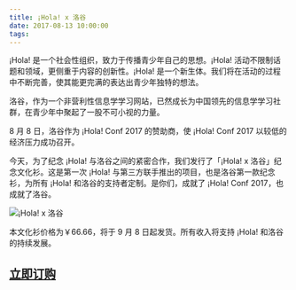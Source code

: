 ```yaml
---
title: ¡Hola! x 洛谷
date: 2017-08-13 10:00:00
tags:
---
```


¡Hola! 是一个社会性组织，致力于传播青少年自己的思想。¡Hola! 活动不限制话题和领域，更侧重于内容的创新性。¡Hola! 是一个新生体。我们将在活动的过程中不断完善，使其能更完满的表达出青少年独特的想法。

洛谷，作为一个非营利性信息学学习网站，已然成长为中国领先的信息学学习社群，在青少年中聚起了一股不可小视的力量。

<!-- more -->

8 月 8 日，洛谷作为 ¡Hola! Conf 2017 的赞助商，使 ¡Hola! Conf 2017 以较低的经济压力成功召开。

今天，为了纪念 ¡Hola! 与洛谷之间的紧密合作，我们发行了「¡Hola! x 洛谷」纪念文化衫。这是第一次 ¡Hola! 与第三方联手推出的项目，也是洛谷第一款纪念衫，为所有 ¡Hola! 和洛谷的支持者定制。是你们，成就了 ¡Hola! Conf 2017，也成就了洛谷。

![¡Hola! x 洛谷](http://hola-stor.cdn-nossl.vvdapp.com/store/img/t-17lg.png)

本文化衫价格为￥66.66，将于 9 月 8 日起发货。所有收入将支持 ¡Hola! 和洛谷的持续发展。

## [立即订购](http://teamhola.mikecrm.com/cXWWhWv)